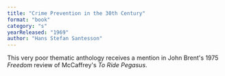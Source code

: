 ```yaml
---
title: "Crime Prevention in the 30th Century"
format: "book"
category: "s"
yearReleased: "1969"
author: "Hans Stefan Santesson"
---
```

 This very poor thematic anthology receives a mention in John Brent's 1975 _Freedom_ review of McCaffrey's _To Ride Pegasus_.
  
